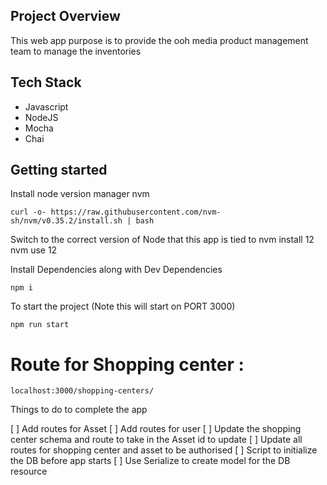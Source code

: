 ## Project Overview

This web app purpose is to provide the ooh media product management team to manage the inventories

## Tech Stack

- Javascript
- NodeJS
- Mocha
- Chai

## Getting started

Install node version manager nvm

    curl -o- https://raw.githubusercontent.com/nvm-sh/nvm/v0.35.2/install.sh | bash

Switch to the correct version of Node that this app is tied to
nvm install 12
nvm use 12

Install Dependencies along with Dev Dependencies

    npm i

To start the project (Note this will start on PORT 3000)

    npm run start

# Route for Shopping center :

    localhost:3000/shopping-centers/

Things to do to complete the app

[ ] Add routes for Asset
[ ] Add routes for user
[ ] Update the shopping center schema and route to take in the Asset id to update
[ ] Update all routes for shopping center and asset to be authorised
[ ] Script to initialize the DB before app starts
[ ] Use Serialize to create model for the DB resource
